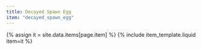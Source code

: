```yaml
---
title: Decayed Spawn Egg
item: "decayed_spawn_egg"
---
```


{% assign it = site.data.items[page.item] %}
{% include item_template.liquid item=it %}

